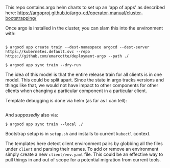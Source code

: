 This repo contains argo helm charts to set up an 'app of apps' as described
here: https://argoproj.github.io/argo-cd/operator-manual/cluster-bootstrapping/

Once argo is installed in the cluster, you can slam this into the environment
with:

```

$ argocd app create train --dest-namespace argocd --dest-server https://kubernetes.default.svc --repo https://github.com/emarcotte/deployment-argo --path ./

$ argocd app sync train --dry-run

```

The idea of this model is that the entire release train for all clients is in
one model. This could be split apart. Since the state in argo tracks versions
and things like that, we would not have impact to other components for other
clients when changing a particular component in a particular client.

Template debugging is done via helm (as far as I can tell):

``` helm2 template . --name train --namespace argocd --kube-version 1.14 --debug
```

And _supposedly_ also via:

``` $ argocd app sync train --local ./ ```

Bootstrap setup is in `setup.sh` and installs to current `kubectl` context.

The templates here detect client environment pairs by globbing all the files
under `client` and parsing their names. To add or remove an environment simply
create a new `client/env.yaml` file. This could be an effective way to pull
things in and out of scope for a potential migration from current tools.
